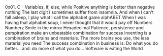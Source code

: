 0x01. C - Variables, if, else, while
 Positive anything is better than negative nothing
 The last digit
 I sometimes suffer from insomnia. And when I can't fall asleep, I play what I call the alphabet game
 alphABET
 When I was having that alphabet soup, I never thought that it would pay off
 Numbers
 Numberz
 Smile in the mirror
 Hexadecimal
 Patience, persistence and perspiration make an unbeatable combination for success
 Inventing is a combination of brains and materials. The more brains you use, the less material you need
 The success combination in business is: Do what you do better... and: do more of what you do...
 Software is eating the World
   
